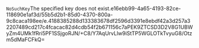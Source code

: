 <?xml version="1.0" encoding="UTF-8"?>
<Error><Code>NoSuchKey</Code><Message>The specified key does not exist.</Message><Key>e16ebb99-4a65-4193-82ce-118690e1af3d/55b5d2b1-85d0-4370-800a-9c8caca198ee/e.4188385288d133383678df2596d3391e8ebdf42a3d257a32207489cd217c4fcacac82d4cdb54f2b671156c7a</Key><RequestId>PEK9ZTCSD3D2V8G1</RequestId><HostId>UBWyZm4UMk1fRri5PF1SSjgoRJN/+C8/Y7AqUrvLlw9iStTP5WGLOTkTvyuG8/Otzm5dMaFCFkQ=</HostId></Error>